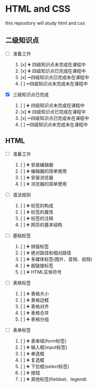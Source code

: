# HTML and CSS

this repository will study  html and css

## 二级知识点

+ [ ] 准备工作

    1. [x] :heavy_plus_sign: 四级知识点未完成在课程中
    2. [x] :heavy_plus_sign: 四级知识点已完成在课程中
    3. [x] :heavy_minus_sign:四级知识点已完成未在课程中
    4. [ ] :heavy_minus_sign:四级知识点未完成未在课程中

+ [x] 三级知识点已完成

    1. [ ] :heavy_plus_sign: 四级知识点未完成在课程中
    2. [x] :heavy_plus_sign: 四级知识点已完成在课程中
    3. [x] :heavy_minus_sign:四级知识点已完成未在课程中
    4. [ ] :heavy_minus_sign:四级知识点未完成未在课程中

## HTML

+ [ ] 准备工作

    1. [ ] :heavy_plus_sign: 安装编辑器
    2. [ ] :heavy_plus_sign: 编辑器的简单使用
    3. [ ] :heavy_plus_sign: 安装浏览器
    4. [ ] :heavy_plus_sign: 浏览器的简单使用

+ [ ] 语法规则

    1. [ ] :heavy_plus_sign: 标签的构成
    2. [ ] :heavy_plus_sign: 标签的属性
    3. [ ] :heavy_plus_sign: 标签的注释
    4. [ ] :heavy_plus_sign: 网页的基本结构

+ [ ] 基础标签

    1. [ ] :heavy_plus_sign: 排版标签
    2. [ ] :heavy_plus_sign: 绝对路径和相对路径
    3. [ ] :heavy_plus_sign: 多媒体标签(图片、音频、视频)
    4. [ ] :heavy_plus_sign: 超链接标签
    5. [ ] :heavy_plus_sign: HTML实体符号

+ [ ] 表格标签

    1. [ ] :heavy_plus_sign: 表格大小
    2. [ ] :heavy_plus_sign: 表格边框
    3. [ ] :heavy_plus_sign: 表格对齐
    4. [ ] :heavy_plus_sign: 表格合并
    5. [ ] :heavy_plus_sign: 表格分组

+ [ ] 表单标签

    1. [ ] :heavy_plus_sign: 表单域(form标签)
    2. [ ] :heavy_plus_sign: 输入框(input标签)
    3. [ ] :heavy_plus_sign: 单选框
    4. [ ] :heavy_plus_sign: 复选框
    5. [ ] :heavy_plus_sign: 下拉框(select标签)
    6. [ ] :heavy_plus_sign: 按钮
    7. [ ] :heavy_plus_sign: 其他标签(fieldset、legend)
